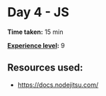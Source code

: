# Day 4 - JS

**Time taken:** 15 min

**[Experience level](https://github.com/Vilsol/AdventOfCode2017/blob/master/README.md#experience-levels):** 9

## Resources used:

* https://docs.nodejitsu.com/
